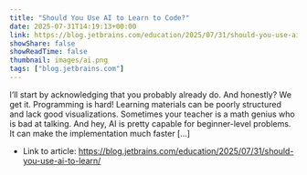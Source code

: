 ```yaml
---
title: "Should You Use AI to Learn to Code?"
date: 2025-07-31T14:19:13+00:00
link: https://blog.jetbrains.com/education/2025/07/31/should-you-use-ai-to-learn/
showShare: false
showReadTime: false
thumbnail: images/ai.png
tags: ["blog.jetbrains.com"]
---
```

I’ll start by acknowledging that you probably already do. And honestly? We get it. Programming is hard! Learning materials can be poorly structured and lack good visualizations. Sometimes your teacher is a math genius who is bad at talking. And hey, AI is pretty capable for beginner-level problems. It can make the implementation much faster […]

- Link to article: https://blog.jetbrains.com/education/2025/07/31/should-you-use-ai-to-learn/